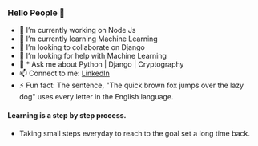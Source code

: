 ### Hello People 👋
- 🔭 I’m currently working on Node Js
- 🌱 I’m currently learning Machine Learning
- 👯 I’m looking to collaborate on Django
- 🤔 I’m looking for help with Machine Learning
- 💬 * Ask me about Python | Django | Cryptography 
- 📫 Connect to me: [LinkedIn](https://www.linkedin.com/in/devesh-kumar-sharma-86921816a/)
- ⚡ Fun fact: The sentence, "The quick brown fox jumps over the lazy dog" uses every letter in the English language.

#### Learning is a step by step process.
* Taking small steps everyday to reach to the goal set a long time back.

